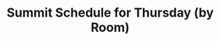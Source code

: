 ---
layout       : blocks/page-component
component    : schedule/summit-day-by-room.html
day          : Thu
title        : Summit Schedule for Thursday (by Room)
type         : schedule
---